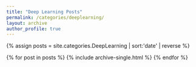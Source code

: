```yaml
---
title: "Deep Learning Posts"
permalink: /categories/deeplearning/
layout: archive
author_profile: true
---
```


{% assign posts = site.categories.DeepLearning | sort:'date' | reverse %}

{% for post in posts %}
    {% include archive-single.html %}
{% endfor %}